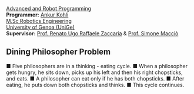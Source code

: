 [Advanced and Robot Programming](https://corsi.unige.it/en/off.f/2022/ins/60228?codcla=10635)<br>
**Programmer:** [Ankur Kohli](https://github.com/ankurkohli007)<br>
[M.Sc Robotics Engineering](https://corsi.unige.it/corsi/10635)<br>
[University of Genoa (UniGe)](https://unige.it/en)<br>
**Supervisor:** [Prof. Renato Ugo Raffaele Zaccaria](https://rubrica.unige.it/personale/VUFOXVhs) & [Prof. Simone Macciò](https://rubrica.unige.it/personale/UUNAWFho)

## Dining Philosopher Problem ##

■ Five philosophers are in a thinking - eating cycle.
■ When a philosopher gets hungry, he sits down, picks up his left and then his right chopsticks, and eats.
■ A philosopher can eat only if he has both chopsticks.
■ After eating, he puts down both chopsticks and thinks.
■ This cycle continues.
